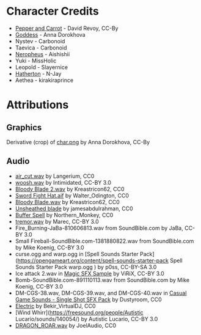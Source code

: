 # Character Credits

- [Pepper and Carrot](https://peppercarrot.com) - David Revoy, CC-By
- [Goddess](https://github.com/WinterLicht/Chaos-Projectile) - Anna Dorokhova
- Nystev - Carbonoid
- Taevica - Carbonoid
- [Neropheus](http://aishishii.tumblr.com/tagged/neropheus) - Aishishii
- Yuki - MissHolic
- Leopold - Slayernice
- [Hatherton](https://n-jay81.tumblr.com/tagged/hatherton) - N-Jay
- Aethea - kirakiraprince

# Attributions

## Graphics
Derivative (crop) of [char.png](https://raw.githubusercontent.com/WinterLicht/Chaos-Projectile/master/src/data/char.png) by Anna Dorokhova, CC-By

## Audio
- [air_cut.wav](https://freesound.org/people/Langerium/sounds/84616/) by Langerium, CC0
- [woosh.wav](https://freesound.org/people/Intimidated/sounds/74234/) by Intimidated, CC-BY 3.0
- [Bloody Blade 2.wav](https://freesound.org/people/Kreastricon62/sounds/323526/) by Kreastricon62, CC0
- [Sword Fight Hat.aif](https://freesound.org/people/Walter_Odington/sounds/25704/) by Walter_Odington, CC0
- [Bloody Blade.wav](https://freesound.org/people/Kreastricon62/sounds/323525/) by Kreastricon62, CC0
- [Unsheathed blade](https://freesound.org/people/jamesabdulrahman/sounds/320521/) by jamesabdulrahman, CC0
- [Buffer Spell](https://www.freesound.org/people/Northern_Monkey/sounds/176741/) by Northern_Monkey, CC0
- [tremor.wav](https://freesound.org/people/Marec/sounds/19994/) by Marec, CC-BY 3.0
- Fire_Burning-JaBa-810606813.wav from SoundBible.com by JaBa, CC-BY 3.0
- Small Fireball-SoundBible.com-1381880822.wav from SoundBible.com by Mike Koenig, CC-BY 3.0
- curse.ogg and warp.ogg in [Spell Sounds Starter Pack](https://opengameart.org/content/spell-sounds-starter-pack Spell Sounds Starter Pack warp.ogg
)  by p0ss, CC-BY-SA 3.0
- Ice attack 2.wav in [Magic SFX Sample](https://opengameart.org/content/magic-sfx-sample) by ViRiX, CC-BY 3.0
- Bomb-SoundBible.com-891110113.wav from SoundBible.com by Mike Koenig, CC-BY 3.0
- DM-CGS-38.wav, DM-CGS-39.wav, and DM-CGS-40.wav in [Casual Game Sounds - Single Shot SFX Pack](http://dustyroom.com/casual-game-sfx-freebie/) by Dustyroom, CC0
- [Electric](https://freesound.org/people/Bekir_VirtualDJ/sounds/132834/) by Bekir_VirtualDJ, CC0
- [Wind Whirr](https://freesound.org/people/Autistic Lucario/sounds/140054/) by Autistic Lucario, CC-BY 3.0
- [DRAGON_ROAR.wav](https://freesound.org/people/JoelAudio/sounds/85568/) by JoelAudio, CC0
